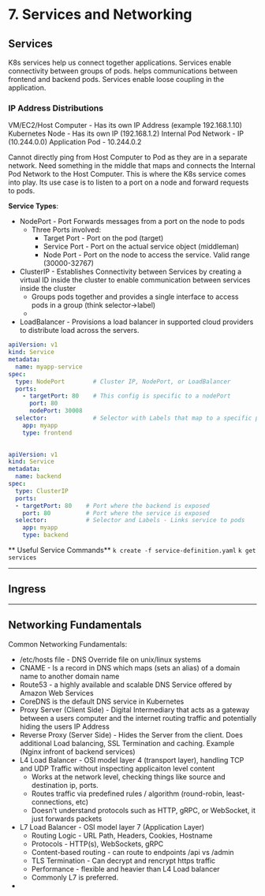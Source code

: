 # 7. Services and Networking

## Services 
K8s services help us connect together applications. Services enable connectivity between groups of pods. 
helps communications between frontend and backend pods. Services enable loose coupling in the application. 

### IP Address Distributions
VM/EC2/Host Computer - Has its own IP Address (example 192.168.1.10)
Kubernetes Node - Has its own IP (192.168.1.2)
Internal Pod Network - IP (10.244.0.0)
Application Pod - 10.244.0.2

Cannot directly ping from Host Computer to Pod as they are in a separate network. 
Need something in the middle that maps and connects the Internal Pod Network to the Host Computer. 
This is where the K8s service comes into play. Its use case is to listen to a port on a node and forward requests to pods. 

**Service Types**:
* NodePort - Port Forwards messages from a port on the node to pods
  * Three Ports involved:
    * Target Port - Port on the pod (target)  
    * Service Port - Port on the actual service object (middleman) 
    * Node Port - Port on the node to access the service. Valid range (30000-32767)
* ClusterIP - Establishes Connectivity between Services by creating a virtual ID inside the cluster to enable communication between services inside the cluster
  * Groups pods together and provides a single interface to access pods in a group (think selector->label)
  * 
* LoadBalancer - Provisions a load balancer in supported cloud providers to distribute load across the servers.

```yaml
apiVersion: v1
kind: Service
metadata:
  name: myapp-service
spec:
  type: NodePort        # Cluster IP, NodePort, or LoadBalancer 
  ports:    
    - targetPort: 80    # This config is specific to a nodePort 
      port: 80
      nodePort: 30008
  selector:             # Selector with Labels that map to a specific pod, automatically load balances to all pods that match the label
    app: myapp
    type: frontend
    
```

```yaml
apiVersion: v1
kind: Service
metadata:
  name: backend
spec:
  type: ClusterIP
  ports:
  - targetPort: 80    # Port where the backend is exposed
    port: 80          # Port where the service is exposed
  selector:           # Selector and Labels - Links service to pods  
    app: myapp
    type: backend 
```


** Useful Service Commands** 
`k create -f service-definition.yaml`
`k get services`

---
## Ingress 



---
## Networking Fundamentals

Common Networking Fundamentals: 
* /etc/hosts file - DNS Override file on unix/linux systems 
* CNAME - Is a record in DNS which maps (sets an alias) of a domain name to another domain name
* Route53 - a highly available and scalable DNS Service offered by Amazon Web Services
* CoreDNS is the default DNS service in Kubernetes
* Proxy Server (Client Side) - Digital Intermediary that acts as a gateway between a users computer and the internet routing traffic and potentially hiding the users IP Address
* Reverse Proxy (Server Side) - Hides the Server from the client. Does additional Load balancing, SSL Termination and caching. Example (Nginx infront of backend services)
* L4 Load Balancer - OSI model layer 4 (transport layer), handling TCP and UDP Traffic without inspecting applicaiton level content 
  * Works at the network level, checking things like source and destination ip, ports. 
  * Routes traffic via predefined rules / algorithm (round-robin, least-connections, etc)
  * Doesn't understand protocols such as HTTP, gRPC, or WebSocket, it just forwards packets 
* L7 Load Balancer - OSI model layer 7 (Application Layer)
  * Routing Logic - URL Path, Headers, Cookies, Hostname
  * Protocols - HTTP(s), WebSockets, gRPC
  * Content-based routing - can route to endpoints /api vs /admin
  * TLS Termination - Can decrypt and rencrypt https traffic
  * Performance - flexible and heavier than L4 Load balancer
  * Commonly L7 is preferred. 
* 

